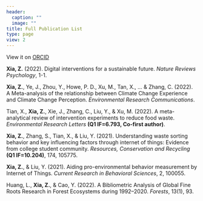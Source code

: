 ```yaml
---
header:
  caption: ""
  image: ""
title: Full Publication List
type: page
view: 2
---
```


View it on [ORCID](https://orcid.org/my-orcid?orcid=0000-0002-9551-0024)

**Xia, Z.** (2022). Digital interventions for a sustainable future. *Nature Reviews Psychology*, 1-1.

**Xia, Z.**, Ye, J., Zhou, Y., Howe, P. D., Xu, M., Tan, X., ... & Zhang, C. (2022). A Meta-analysis of the relationship between Climate Change Experience and Climate Change Perception. *Environmental Research Communications*.

Tian, X., **Xia, Z.**, Xie, J., Zhang, C., Liu, Y., & Xu, M. (2022). A meta-analytical review of intervention experiments to reduce food waste. *Environmental Research Letters* **(Q1 IF=6.793, Co-first author)**.

**Xia, Z.**, Zhang, S., Tian, X., & Liu, Y. (2021). Understanding waste sorting behavior and key influencing factors through internet of things: Evidence from college student community. *Resources, Conservation and Recycling* **(Q1 IF=10.204)**, 174, 105775. 

**Xia, Z.**, & Liu, Y. (2021). Aiding pro-environmental behavior measurement by Internet of Things. *Current Research in Behavioral Sciences*, 2, 100055.

Huang, L., **Xia, Z.**, & Cao, Y. (2022). A Bibliometric Analysis of Global Fine Roots Research in Forest Ecosystems during 1992–2020. *Forests*, 13(1), 93.
